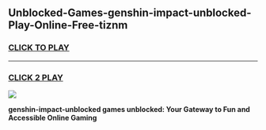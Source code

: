 
## Unblocked-Games-genshin-impact-unblocked-Play-Online-Free-tiznm
<h3>
<a href="https://premium76.site?title=genshin-impact-unblocked&ref=26A">CLICK TO PLAY</a></h3>
<hr>

<h3>
<a href="https://premium76.site?title=genshin-impact-unblocked&ref=26A">CLICK 2 PLAY</a>
  
</h3>

<a href="https://premium76.site?title=genshin-impact-unblocked&ref=26A"><img src="https://clearcache.store/games.png"></a>


**genshin-impact-unblocked games unblocked: Your Gateway to Fun and Accessible Online Gaming**
